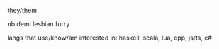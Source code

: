 they/them

nb demi lesbian furry

langs that use/know/am interested in: haskell, scala, lua, cpp, js/ts, c#
